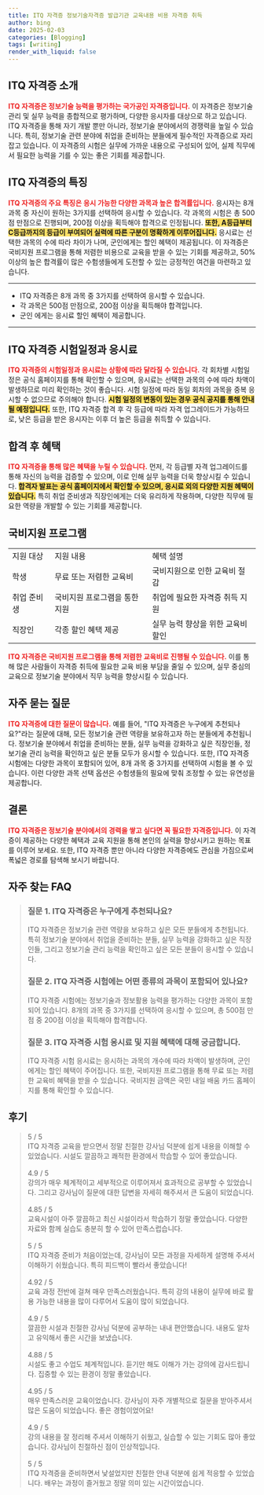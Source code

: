 ```yaml
---
title: ITQ 자격증 정보기술자격증 발급기관 교육내용 비용 자격증 취득
author: bing
date: 2025-02-03
categories: [Blogging]
tags: [writing]
render_with_liquid: false
---
```



<h2 id='ITQ_자격증_소개'>ITQ 자격증 소개</h2>

<p><b><span style="color: #ee2323;">ITQ 자격증은 정보기술 능력을 평가하는 국가공인 자격증입니다.</span></b> 이 자격증은 정보기술 관리 및 실무 능력을 종합적으로 평가하며, 다양한 응시자를 대상으로 하고 있습니다. ITQ 자격증을 통해 자기 개발 뿐만 아니라, 정보기술 분야에서의 경쟁력을 높일 수 있습니다. 특히, 정보기술 관련 분야에 취업을 준비하는 분들에게 필수적인 자격증으로 자리잡고 있습니다. 이 자격증의 시험은 실무에 가까운 내용으로 구성되어 있어, 실제 직무에서 필요한 능력을 기를 수 있는 좋은 기회를 제공합니다.</p>

<h2 id='ITQ_자격증의_특징'>ITQ 자격증의 특징</h2>

<p><b><span style="color: #ee2323;">ITQ 자격증의 주요 특징은 응시 가능한 다양한 과목과 높은 합격률입니다.</span></b> 응시자는 8개 과목 중 자신이 원하는 3가지를 선택하여 응시할 수 있습니다. 각 과목의 시험은 총 500점 만점으로 진행되며, 200점 이상을 획득해야 합격으로 인정됩니다. <b><span style="background-color: #ffe066;">또한, A등급부터 C등급까지의 등급이 부여되어 실력에 따른 구분이 명확하게 이루어집니다.</span></b> 응시료는 선택한 과목의 수에 따라 차이가 나며, 군인에게는 할인 혜택이 제공됩니다. 이 자격증은 국비지원 프로그램을 통해 저렴한 비용으로 교육을 받을 수 있는 기회를 제공하고, 50% 이상의 높은 합격률이 많은 수험생들에게 도전할 수 있는 긍정적인 여건을 마련하고 있습니다.</p>

<hr />

<ul>
    <li>ITQ 자격증은 8개 과목 중 3가지를 선택하여 응시할 수 있습니다.</li>
    <li>각 과목은 500점 만점으로, 200점 이상을 획득해야 합격입니다.</li>
    <li>군인 에게는 응시료 할인 혜택이 제공합니다.</li>
</ul>

<hr />

<h2 id='시험일정과_응시료'>ITQ 자격증 시험일정과 응시료</h2>

<p><b><span style="color: #ee2323;">ITQ 자격증의 시험일정과 응시료는 상황에 따라 달라질 수 있습니다.</span></b> 각 회차별 시험일정은 공식 홈페이지를 통해 확인할 수 있으며, 응시료는 선택한 과목의 수에 따라 차액이 발생하므로 미리 확인하는 것이 좋습니다. 시험 일정에 따라 동일 회차의 과목을 중복 응시할 수 없으므로 주의해야 합니다. <b><span style="background-color: #ffe066;">시험 일정의 변동이 있는 경우 공식 공지를 통해 안내될 예정입니다.</span></b> 또한, ITQ 자격증 합격 후 각 등급에 따라 자격 업그레이드가 가능하므로, 낮은 등급을 받은 응시자는 이후 더 높은 등급을 취득할 수 있습니다.</p>

<h2 id='합격_후_혜택'>합격 후 혜택</h2>

<p><b><span style="color: #ee2323;">ITQ 자격증을 통해 많은 혜택을 누릴 수 있습니다.</span></b> 먼저, 각 등급별 자격 업그레이드를 통해 자신의 능력을 검증할 수 있으며, 이로 인해 실무 능력을 더욱 향상시킬 수 있습니다. <b><span style="background-color: #ffe066;">합격자 발표는 공식 홈페이지에서 확인할 수 있으며, 응시료 외의 다양한 지원 혜택이 있습니다.</span></b> 특히 취업 준비생과 직장인에게는 더욱 유리하게 작용하며, 다양한 직무에 필요한 역량을 개발할 수 있는 기회를 제공합니다.</p>

<h2 id='국비지원_프로그램'>국비지원 프로그램</h2>

<table>
    <tr>
        <td>지원 대상</td>
        <td>지원 내용</td>
        <td>혜택 설명</td>
    </tr>
    <tr>
        <td>학생</td>
        <td>무료 또는 저렴한 교육비</td>
        <td>국비지원으로 인한 교육비 절감</td>
    </tr>
    <tr>
        <td>취업 준비생</td>
        <td>국비지원 프로그램을 통한 지원</td>
        <td>취업에 필요한 자격증 취득 지원</td>
    </tr>
    <tr>
        <td>직장인</td>
        <td>각종 할인 혜택 제공</td>
        <td>실무 능력 향상을 위한 교육비 할인</td>
    </tr>
</table>

<p><b><span style="color: #ee2323;">ITQ 자격증은 국비지원 프로그램을 통해 저렴한 교육비로 진행될 수 있습니다.</span></b> 이를 통해 많은 사람들이 자격증 취득에 필요한 교육 비용 부담을 줄일 수 있으며, 실무 중심의 교육으로 정보기술 분야에서 직무 능력을 향상시킬 수 있습니다.</p>

<h2 id='자주_묻는_질문'>자주 묻는 질문</h2>

<p><b><span style="color: #ee2323;">ITQ 자격증에 대한 질문이 많습니다.</span></b> 예를 들어, "ITQ 자격증은 누구에게 추천되나요?"라는 질문에 대해, 모든 정보기술 관련 역량을 보유하고자 하는 분들에게 추천됩니다. 정보기술 분야에서 취업을 준비하는 분들, 실무 능력을 강화하고 싶은 직장인들, 정보기술 관리 능력을 확인하고 싶은 분들 모두가 응시할 수 있습니다. 또한, ITQ 자격증 시험에는 다양한 과목이 포함되어 있어, 8개 과목 중 3가지를 선택하여 시험을 볼 수 있습니다. 이런 다양한 과목 선택 옵션은 수험생들의 필요에 맞춰 조정할 수 있는 유연성을 제공합니다.</p>

<h2 id='결론'>결론</h2>

<p><b><span style="color: #ee2323;">ITQ 자격증은 정보기술 분야에서의 경력을 쌓고 싶다면 꼭 필요한 자격증입니다.</span></b> 이 자격증이 제공하는 다양한 혜택과 교육 지원을 통해 본인의 실력을 향상시키고 원하는 목표를 이루어 보세요. 또한, ITQ 자격증 뿐만 아니라 다양한 자격증에도 관심을 가짐으로써 폭넓은 경로를 탐색해 보시기 바랍니다.</p>


<h2 id='자주_찾는_FAQ'>자주 찾는 FAQ</h2>
<div itemscope="" itemtype="https://schema.org/FAQPage"> 
<blockquote> 
<div itemscope="" itemprop="mainEntity" itemtype="https://schema.org/Question"> 
<h3 itemprop="name">질문 1. ITQ 자격증은 누구에게 추천되나요?</h3> 
<div itemscope="" itemprop="acceptedAnswer" itemtype="https://schema.org/Answer"> 
<span itemprop="text"> 
<p>ITQ 자격증은 정보기술 관련 역량을 보유하고 싶은 모든 분들에게 추천됩니다. 특히 정보기술 분야에서 취업을 준비하는 분들, 실무 능력을 강화하고 싶은 직장인들, 그리고 정보기술 관리 능력을 확인하고 싶은 모든 분들이 응시할 수 있습니다.</p> 
</span> 
</div> 
</div> 
<div itemscope="" itemprop="mainEntity" itemtype="https://schema.org/Question"> 
<h3 itemprop="name">질문 2. ITQ 자격증 시험에는 어떤 종류의 과목이 포함되어 있나요?</h3> 
<div itemscope="" itemprop="acceptedAnswer" itemtype="https://schema.org/Answer"> 
<span itemprop="text"> 
<p>ITQ 자격증 시험에는 정보기술과 정보활용 능력을 평가하는 다양한 과목이 포함되어 있습니다. 8개의 과목 중 3가지를 선택하여 응시할 수 있으며, 총 500점 만점 중 200점 이상을 획득해야 합격합니다.</p> 
</span> 
</div> 
</div> 
<div itemscope="" itemprop="mainEntity" itemtype="https://schema.org/Question"> 
<h3 itemprop="name">질문 3. ITQ 자격증 시험 응시료 및 지원 혜택에 대해 궁금합니다.</h3> 
<div itemscope="" itemprop="acceptedAnswer" itemtype="https://schema.org/Answer"> 
<span itemprop="text"> 
<p>ITQ 자격증 시험 응시료는 응시하는 과목의 개수에 따라 차액이 발생하며, 군인에게는 할인 혜택이 주어집니다. 또한, 국비지원 프로그램을 통해 무료 또는 저렴한 교육비 혜택을 받을 수 있습니다. 국비지원 금액은 국민 내일 배움 카드 홈페이지를 통해 확인할 수 있습니다.</p> 
</span> 
</div> 
</div> 
</blockquote> 
</div>
<h2 id='후기'>후기</h2>
<div itemscope itemtype="https://schema.org/Product">
  <blockquote>
  <div itemprop="review" itemscope itemtype="https://schema.org/Review">
      <div itemprop="reviewRating" itemscope itemtype="https://schema.org/Rating"> <span itemprop="ratingValue">5</span> / <span itemprop="bestRating">5</span> </div>
      <span itemprop="reviewBody">ITQ 자격증 교육을 받으면서 정말 친절한 강사님 덕분에 쉽게 내용을 이해할 수 있었습니다. 시설도 깔끔하고 쾌적한 환경에서 학습할 수 있어 좋았습니다.</span>
  </div>
  <br>
  <div itemprop="review" itemscope itemtype="https://schema.org/Review">
      <div itemprop="reviewRating" itemscope itemtype="https://schema.org/Rating"> <span itemprop="ratingValue">4.9</span> / <span itemprop="bestRating">5</span> </div>
      <span itemprop="reviewBody">강의가 매우 체계적이고 세부적으로 이루어져서 효과적으로 공부할 수 있었습니다. 그리고 강사님이 질문에 대한 답변을 자세히 해주셔서 큰 도움이 되었습니다.</span>
  </div>
  <br>
  <div itemprop="review" itemscope itemtype="https://schema.org/Review">
      <div itemprop="reviewRating" itemscope itemtype="https://schema.org/Rating"> <span itemprop="ratingValue">4.85</span> / <span itemprop="bestRating">5</span> </div>
      <span itemprop="reviewBody">교육시설이 아주 깔끔하고 최신 시설이라서 학습하기 정말 좋았습니다. 다양한 자료와 함께 실습도 충분히 할 수 있어 만족스럽습니다.</span>
  </div>
  <br>
  <div itemprop="review" itemscope itemtype="https://schema.org/Review">
      <div itemprop="reviewRating" itemscope itemtype="https://schema.org/Rating"> <span itemprop="ratingValue">5</span> / <span itemprop="bestRating">5</span> </div>
      <span itemprop="reviewBody">ITQ 자격증 준비가 처음이었는데, 강사님이 모든 과정을 자세하게 설명해 주셔서 이해하기 쉬웠습니다. 특히 피드백이 빨라서 좋았습니다!</span>
  </div>
  <br>
  <div itemprop="review" itemscope itemtype="https://schema.org/Review">
      <div itemprop="reviewRating" itemscope itemtype="https://schema.org/Rating"> <span itemprop="ratingValue">4.92</span> / <span itemprop="bestRating">5</span> </div>
      <span itemprop="reviewBody">교육 과정 전반에 걸쳐 매우 만족스러웠습니다. 특히 강의 내용이 실무에 바로 활용 가능한 내용을 많이 다루어서 도움이 많이 되었습니다.</span>
  </div>
  <br>
  <div itemprop="review" itemscope itemtype="https://schema.org/Review">
      <div itemprop="reviewRating" itemscope itemtype="https://schema.org/Rating"> <span itemprop="ratingValue">4.9</span> / <span itemprop="bestRating">5</span> </div>
      <span itemprop="reviewBody">깔끔한 시설과 친절한 강사님 덕분에 공부하는 내내 편안했습니다. 내용도 알차고 유익해서 좋은 시간을 보냈습니다.</span>
  </div>
  <br>
  <div itemprop="review" itemscope itemtype="https://schema.org/Review">
      <div itemprop="reviewRating" itemscope itemtype="https://schema.org/Rating"> <span itemprop="ratingValue">4.88</span> / <span itemprop="bestRating">5</span> </div>
      <span itemprop="reviewBody">시설도 좋고 수업도 체계적입니다. 듣기만 해도 이해가 가는 강의에 감사드립니다. 집중할 수 있는 환경이 정말 좋았습니다.</span>
  </div>
  <br>
  <div itemprop="review" itemscope itemtype="https://schema.org/Review">
      <div itemprop="reviewRating" itemscope itemtype="https://schema.org/Rating"> <span itemprop="ratingValue">4.95</span> / <span itemprop="bestRating">5</span> </div>
      <span itemprop="reviewBody">매우 만족스러운 교육이었습니다. 강사님이 자주 개별적으로 질문을 받아주셔서 많은 도움이 되었습니다. 좋은 경험이었어요!</span>
  </div>
  <br>
  <div itemprop="review" itemscope itemtype="https://schema.org/Review">
      <div itemprop="reviewRating" itemscope itemtype="https://schema.org/Rating"> <span itemprop="ratingValue">4.9</span> / <span itemprop="bestRating">5</span> </div>
      <span itemprop="reviewBody">강의 내용을 잘 정리해 주셔서 이해하기 쉬웠고, 실습할 수 있는 기회도 많아 좋았습니다. 강사님이 친절하신 점이 인상적입니다.</span>
  </div>
  <br>
  <div itemprop="review" itemscope itemtype="https://schema.org/Review">
      <div itemprop="reviewRating" itemscope itemtype="https://schema.org/Rating"> <span itemprop="ratingValue">5</span> / <span itemprop="bestRating">5</span> </div>
      <span itemprop="reviewBody">ITQ 자격증을 준비하면서 낯설었지만 친절한 안내 덕분에 쉽게 적응할 수 있었습니다. 배우는 과정이 즐거웠고 정말 의미 있는 시간이었습니다.</span>
  </div>
  </blockquote>
</div>
